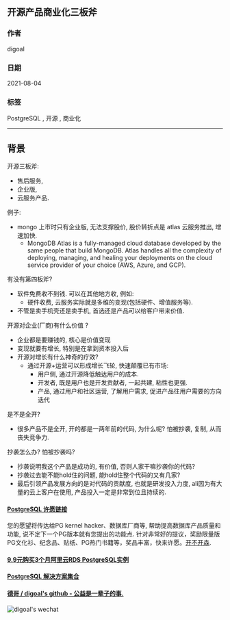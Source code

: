 ## 开源产品商业化三板斧  
  
### 作者  
digoal  
  
### 日期  
2021-08-04   
  
### 标签  
PostgreSQL , 开源 , 商业化  
  
----  
  
## 背景  
开源三板斧:   
- 售后服务,   
- 企业版,   
- 云服务产品.   
  
例子:   
- mongo 上市时只有企业版, 无法支撑股价, 股价转折点是 atlas 云服务推出, 增速加快.   
    - MongoDB Atlas is a fully-managed cloud database developed by the same people that build MongoDB. Atlas handles all the complexity of deploying, managing, and healing your deployments on the cloud service provider of your choice (AWS, Azure, and GCP).  
  
有没有第四板斧?   
- 软件免费收不到钱. 可以在其他地方收, 例如:   
    - 硬件收费, 云服务实际就是多维的变现(包括硬件、增值服务等).   
- 不管是卖手机壳还是卖手机, 首选还是产品可以给客户带来价值.   
  
  
开源对企业(厂商)有什么价值 ?   
- 企业都是要赚钱的, 核心是价值变现  
- 变现就要有增长, 特别是在拿到资本投入后  
- 开源对增长有什么神奇的疗效?   
    - 通过开源+运营可以形成增长飞轮, 快速颠覆已有市场:    
        - 用户侧, 通过开源降低触达用户的成本.   
        - 开发者, 既是用户也是开发贡献者, 一起共建, 粘性也更强.   
        - 产品, 通过用户和社区运营, 了解用户需求, 促进产品往用户需要的方向迭代  
  
是不是全开?   
- 很多产品不是全开, 开的都是一两年前的代码, 为什么呢? 怕被抄袭, 复制, 从而丧失竞争力.   
  
抄袭怎么办? 怕被抄袭吗?   
- 抄袭说明我这个产品是成功的, 有价值, 否则人家干嘛抄袭你的代码?   
- 抄袭过去能不能hold住的问题, 能hold住整个代码的又有几家?   
- 最后引领产品发展方向的是对代码的贡献度, 也就是研发投入力度, ali因为有大量的云上客户在使用, 产品投入一定是非常到位且持续的.   
  
     
  
#### [PostgreSQL 许愿链接](https://github.com/digoal/blog/issues/76 "269ac3d1c492e938c0191101c7238216")
您的愿望将传达给PG kernel hacker、数据库厂商等, 帮助提高数据库产品质量和功能, 说不定下一个PG版本就有您提出的功能点. 针对非常好的提议，奖励限量版PG文化衫、纪念品、贴纸、PG热门书籍等，奖品丰富，快来许愿。[开不开森](https://github.com/digoal/blog/issues/76 "269ac3d1c492e938c0191101c7238216").  
  
  
#### [9.9元购买3个月阿里云RDS PostgreSQL实例](https://www.aliyun.com/database/postgresqlactivity "57258f76c37864c6e6d23383d05714ea")
  
  
#### [PostgreSQL 解决方案集合](https://yq.aliyun.com/topic/118 "40cff096e9ed7122c512b35d8561d9c8")
  
  
#### [德哥 / digoal's github - 公益是一辈子的事.](https://github.com/digoal/blog/blob/master/README.md "22709685feb7cab07d30f30387f0a9ae")
  
  
![digoal's wechat](../pic/digoal_weixin.jpg "f7ad92eeba24523fd47a6e1a0e691b59")
  
